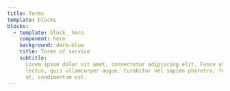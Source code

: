 ```yaml
---
title: Terms
template: blocks
blocks:
  - template: block__hero
    component: hero
    background: dark-blue
    title: Terms of service
    subtitle:
      Lorem ipsum dolor sit amet, consectetur adipiscing elit. Fusce at vehicula
      lectus, quis ullamcorper augue. Curabitur vel sapien pharetra, fermentum elit
      ut, condimentum est.
---
```


